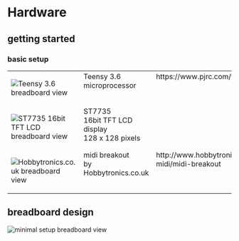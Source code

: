 # Hardware

## getting started
### basic setup
<table>
 <tr>
  <td>
   
   ![Teensy 3.6 breadboard view](https://raw.githubusercontent.com/newdigate/arduino-midi-writer/master/Hardware/svg/teensy3.6_breadboard.svg?sanitize=true "Teensy 3.6 microcontroller board")
   
  </td>
    <td valign=top>
     Teensy 3.6 <br/> microprocessor
    </td>
    <td valign=top>
      https://www.pjrc.com/teensy/
    </td>
 </tr>
 
 
  <tr>
  <td  valign=top>
   
   ![ST7735 16bit TFT LCD breadboard view](https://github.com/newdigate/teensy-midi-looper/blob/master/Hardware/svg/st7735.svg?sanitize=true "ST7735 16bit TFT LCD display")
   
  </td>
    <td valign=top>
     ST7735 <br/> 16bit TFT LCD display <br/> 128 x 128 pixels
    </td>
    <td  valign=top>
    </td>
 </tr>
 
   <tr>
     <td  valign=top>
   
   ![Hobbytronics.co.uk breadboard view](https://github.com/newdigate/teensy-midi-looper/blob/master/Hardware/svg/hobbytronics-midi-breakout.svg?sanitize=true "Hobbytronics.co.uk midi breakout")
   
  </td>
    <td valign=top>     
midi breakout <br/> by Hobbytronics.co.uk  
    </td>
    <td  valign=top>
 http://www.hobbytronics.co.uk/audio-midi/midi-breakout
    </td>
 </tr>
 
</table>


## breadboard design 
![minimal setup breadboard view](https://raw.githubusercontent.com/newdigate/teensy-midi-looper/master/Hardware/png/TeensyMidiLooper-Minimal.png "minimal setup breadbord")
